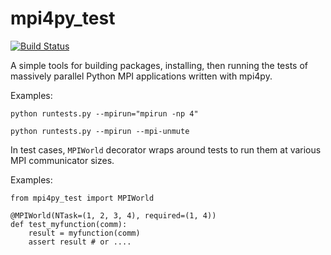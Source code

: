 # mpi4py\_test

[![Build Status](https://travis-ci.org/rainwoodman/mpi4py_test.svg?branch=master)](https://travis-ci.org/rainwoodman/mpi4py_test)

A simple tools for building packages, installing, then running the tests of massively parallel
Python MPI applications written with mpi4py.

Examples:

    python runtests.py --mpirun="mpirun -np 4"

    python runtests.py --mpirun --mpi-unmute


In test cases, `MPIWorld` decorator wraps around tests to run them at various MPI communicator sizes.

Examples:

    from mpi4py_test import MPIWorld

    @MPIWorld(NTask=(1, 2, 3, 4), required=(1, 4))
    def test_myfunction(comm):
        result = myfunction(comm)
        assert result # or ....


